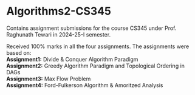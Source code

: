 # Algorithms2-CS345
Contains assignment submissions for the course CS345 under Prof. Raghunath Tewari in 2024-25-I semester.

Received 100% marks in all the four assignments. The assignments were based on: <br>
**Assignment1:** Divide & Conquer Algorithm Paradigm <br>
**Assignment2:** Greedy Algorithm Paradigm and Topological Ordering in DAGs <br>
**Assignment3:** Max Flow Problem <br>
**Assignment4:** Ford-Fulkerson Algorithm & Amoritzed Analysis <br>

